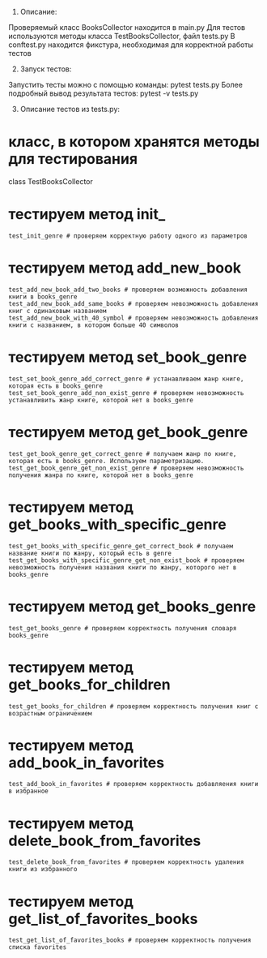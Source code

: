 1. Описание:

Проверяемый класс BooksCollector находится в main.py
Для тестов используются методы класса TestBooksCollector, файл tests.py
В conftest.py находится фикстура, необходимая для корректной работы тестов


2. Запуск тестов:

Запустить тесты можно с помощью команды: pytest tests.py
Более подробный вывод результата тестов: pytest -v tests.py


3. Описание тестов из tests.py:

# класс, в котором хранятся методы для тестирования
class TestBooksCollector
# тестируем метод init_
    test_init_genre # проверяем корректную работу одного из параметров 
# тестируем метод add_new_book
    test_add_new_book_add_two_books # проверяем возможность добавления книги в books_genre
    test_add_new_book_add_same_books # проверяем невозможность добавления книг с одинаковым названием
    test_add_new_book_with_40_symbol # проверяем невозможность добавления книги с названием, в котором больше 40 символов
# тестируем метод set_book_genre
    test_set_book_genre_add_correct_genre # устанавливаем жанр книге, которая есть в books_genre
    test_set_book_genre_add_non_exist_genre # проверяем невозможность устанавливить жанр книге, которой нет в books_genre
# тестируем метод get_book_genre
    test_get_book_genre_get_correct_genre # получаем жанр по книге, которая есть в books_genre. Используем параметризацию.
    test_get_book_genre_get_non_exist_genre # проверяем невозможность получения жанра по книге, которой нет в books_genre
# тестируем метод get_books_with_specific_genre
    test_get_books_with_specific_genre_get_correct_book # получаем название книги по жанру, который есть в genre
    test_get_books_with_specific_genre_get_non_exist_book # проверяем невозможность получения названия книги по жанру, которого нет в books_genre
# тестируем метод get_books_genre
    test_get_books_genre # проверяем корректность получения словаря books_genre
# тестируем метод get_books_for_children
    test_get_books_for_children # проверяем корректность получения книг с возрастным ограничением
# тестируем метод add_book_in_favorites
    test_add_book_in_favorites # проверяем корректность добавляения книги в избранное
# тестируем метод delete_book_from_favorites
    test_delete_book_from_favorites # проверяем корректность удаления книги из избранного
# тестируем метод get_list_of_favorites_books
    test_get_list_of_favorites_books # проверяем корректность получения списка favorites